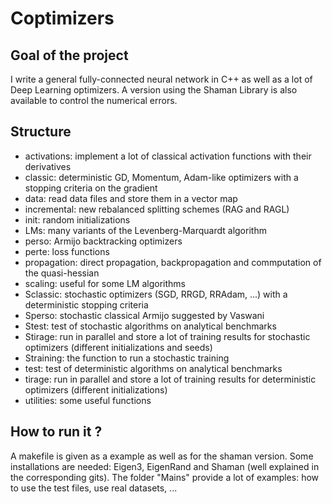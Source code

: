 # Coptimizers

## Goal of the project

I write a general fully-connected neural network in C++ as well as a lot of Deep Learning optimizers. 
A version using the Shaman Library is also available to control the numerical errors.

## Structure

* activations: implement a lot of classical activation functions with their derivatives
* classic: deterministic GD, Momentum, Adam-like optimizers with a stopping criteria on the gradient
* data: read data files and store them in a vector map
* incremental: new rebalanced splitting schemes (RAG and RAGL)
* init: random initializations 
* LMs: many variants of the Levenberg-Marquardt algorithm
* perso: Armijo backtracking optimizers
* perte: loss functions
* propagation: direct propagation, backpropagation and commputation of the quasi-hessian
* scaling: useful for some LM algorithms
* Sclassic: stochastic optimizers (SGD, RRGD, RRAdam, ...) with a deterministic stopping criteria
* Sperso: stochastic classical Armijo suggested by Vaswani
* Stest: test of stochastic algorithms on analytical benchmarks
* Stirage: run in parallel and store a lot of training results for stochastic optimizers (different initializations and seeds)
* Straining: the function to run a stochastic training
* test: test of deterministic algorithms on analytical benchmarks
* tirage: run in parallel and store a lot of training results for deterministic optimizers (different initializations)
* utilities: some useful functions 

## How to run it ?
A makefile is given as a example as well as for the shaman version. 
Some installations are needed: Eigen3, EigenRand and Shaman (well explained in the corresponding gits).
The folder "Mains" provide a lot of examples: how to use the test files, use real datasets, ... 

